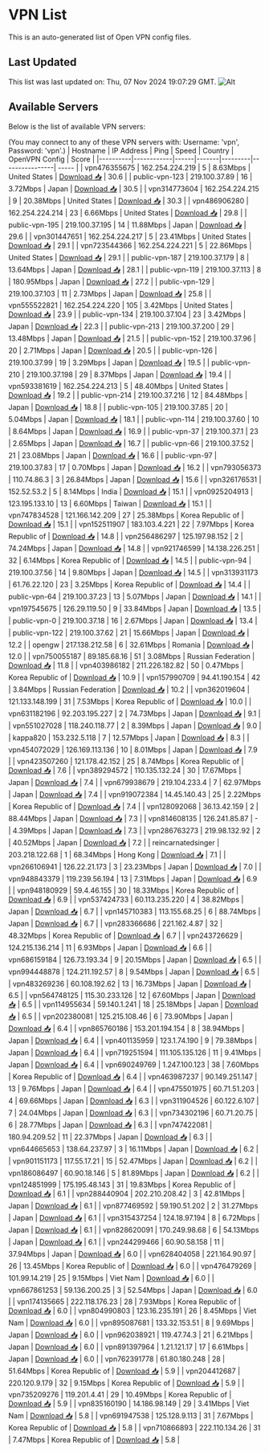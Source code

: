# VPN List

This is an auto-generated list of Open VPN config files.

## Last Updated

This list was last updated on: Thu, 07 Nov 2024 19:07:29 GMT.
![Alt](https://repobeats.axiom.co/api/embed/186b98318ef1479477931607c1ad7d823f12451f.svg "Repobeats analytics image")

## Available Servers

Below is the list of available VPN servers:

(You may connect to any of these VPN servers with: Username: 'vpn', Password: 'vpn'.)
| Hostname | IP Address | Ping | Speed | Country | OpenVPN Config | Score |
|----------|------------|------|-------|---------|----------------| ----- |
| vpn476355675 | 162.254.224.219 | 5 | 8.63Mbps | United States | [Download 📥](./configs/server_0_US.ovpn) | 30.6 |
| public-vpn-123 | 219.100.37.89 | 16 | 3.72Mbps | Japan | [Download 📥](./configs/server_1_JP.ovpn) | 30.5 |
| vpn314773604 | 162.254.224.215 | 9 | 20.38Mbps | United States | [Download 📥](./configs/server_2_US.ovpn) | 30.3 |
| vpn486906280 | 162.254.224.214 | 23 | 6.66Mbps | United States | [Download 📥](./configs/server_3_US.ovpn) | 29.8 |
| public-vpn-195 | 219.100.37.195 | 14 | 11.88Mbps | Japan | [Download 📥](./configs/server_4_JP.ovpn) | 29.6 |
| vpn301447651 | 162.254.224.217 | 5 | 23.41Mbps | United States | [Download 📥](./configs/server_5_US.ovpn) | 29.1 |
| vpn723544366 | 162.254.224.221 | 5 | 22.86Mbps | United States | [Download 📥](./configs/server_6_US.ovpn) | 29.1 |
| public-vpn-187 | 219.100.37.179 | 8 | 13.64Mbps | Japan | [Download 📥](./configs/server_7_JP.ovpn) | 28.1 |
| public-vpn-119 | 219.100.37.113 | 8 | 180.95Mbps | Japan | [Download 📥](./configs/server_8_JP.ovpn) | 27.2 |
| public-vpn-129 | 219.100.37.103 | 11 | 2.73Mbps | Japan | [Download 📥](./configs/server_9_JP.ovpn) | 25.8 |
| vpn555522821 | 162.254.224.220 | 105 | 3.42Mbps | United States | [Download 📥](./configs/server_10_US.ovpn) | 23.9 |
| public-vpn-134 | 219.100.37.104 | 23 | 3.42Mbps | Japan | [Download 📥](./configs/server_11_JP.ovpn) | 22.3 |
| public-vpn-213 | 219.100.37.200 | 29 | 13.48Mbps | Japan | [Download 📥](./configs/server_12_JP.ovpn) | 21.5 |
| public-vpn-152 | 219.100.37.96 | 20 | 2.71Mbps | Japan | [Download 📥](./configs/server_13_JP.ovpn) | 20.5 |
| public-vpn-126 | 219.100.37.99 | 19 | 3.29Mbps | Japan | [Download 📥](./configs/server_14_JP.ovpn) | 19.5 |
| public-vpn-210 | 219.100.37.198 | 29 | 8.37Mbps | Japan | [Download 📥](./configs/server_15_JP.ovpn) | 19.4 |
| vpn593381619 | 162.254.224.213 | 5 | 48.40Mbps | United States | [Download 📥](./configs/server_16_US.ovpn) | 19.2 |
| public-vpn-214 | 219.100.37.216 | 12 | 84.48Mbps | Japan | [Download 📥](./configs/server_17_JP.ovpn) | 18.8 |
| public-vpn-105 | 219.100.37.85 | 20 | 5.04Mbps | Japan | [Download 📥](./configs/server_18_JP.ovpn) | 18.1 |
| public-vpn-114 | 219.100.37.60 | 10 | 8.64Mbps | Japan | [Download 📥](./configs/server_19_JP.ovpn) | 16.9 |
| public-vpn-37 | 219.100.37.1 | 23 | 2.65Mbps | Japan | [Download 📥](./configs/server_20_JP.ovpn) | 16.7 |
| public-vpn-66 | 219.100.37.52 | 21 | 23.08Mbps | Japan | [Download 📥](./configs/server_21_JP.ovpn) | 16.6 |
| public-vpn-97 | 219.100.37.83 | 17 | 0.70Mbps | Japan | [Download 📥](./configs/server_22_JP.ovpn) | 16.2 |
| vpn793056373 | 110.74.86.3 | 3 | 26.84Mbps | Japan | [Download 📥](./configs/server_23_JP.ovpn) | 15.6 |
| vpn326176531 | 152.52.53.2 | 5 | 8.14Mbps | India | [Download 📥](./configs/server_24_IN.ovpn) | 15.1 |
| vpn0925204913 | 123.195.133.10 | 13 | 6.60Mbps | Taiwan | [Download 📥](./configs/server_25_TW.ovpn) | 15.1 |
| vpn747834528 | 121.166.142.209 | 27 | 25.38Mbps | Korea Republic of | [Download 📥](./configs/server_26_KR.ovpn) | 15.1 |
| vpn152511907 | 183.103.4.221 | 22 | 7.97Mbps | Korea Republic of | [Download 📥](./configs/server_27_KR.ovpn) | 14.8 |
| vpn256486297 | 125.197.98.152 | 2 | 74.24Mbps | Japan | [Download 📥](./configs/server_28_JP.ovpn) | 14.8 |
| vpn921746599 | 14.138.226.251 | 32 | 6.14Mbps | Korea Republic of | [Download 📥](./configs/server_29_KR.ovpn) | 14.5 |
| public-vpn-94 | 219.100.37.56 | 14 | 9.80Mbps | Japan | [Download 📥](./configs/server_30_JP.ovpn) | 14.5 |
| vpn313931173 | 61.76.22.120 | 23 | 3.25Mbps | Korea Republic of | [Download 📥](./configs/server_31_KR.ovpn) | 14.4 |
| public-vpn-64 | 219.100.37.23 | 13 | 5.07Mbps | Japan | [Download 📥](./configs/server_32_JP.ovpn) | 14.1 |
| vpn197545675 | 126.29.119.50 | 9 | 33.84Mbps | Japan | [Download 📥](./configs/server_33_JP.ovpn) | 13.5 |
| public-vpn-0 | 219.100.37.18 | 16 | 2.67Mbps | Japan | [Download 📥](./configs/server_34_JP.ovpn) | 13.4 |
| public-vpn-122 | 219.100.37.62 | 21 | 15.66Mbps | Japan | [Download 📥](./configs/server_35_JP.ovpn) | 12.2 |
| opengw | 217.138.212.58 | 6 | 32.61Mbps | Romania | [Download 📥](./configs/server_36_RO.ovpn) | 12.0 |
| vpn750055187 | 89.185.68.16 | 51 | 3.08Mbps | Russian Federation | [Download 📥](./configs/server_37_RU.ovpn) | 11.8 |
| vpn403986182 | 211.226.182.82 | 50 | 0.47Mbps | Korea Republic of | [Download 📥](./configs/server_38_KR.ovpn) | 10.9 |
| vpn157990709 | 94.41.190.154 | 42 | 3.84Mbps | Russian Federation | [Download 📥](./configs/server_39_RU.ovpn) | 10.2 |
| vpn362019604 | 121.133.148.199 | 31 | 7.53Mbps | Korea Republic of | [Download 📥](./configs/server_40_KR.ovpn) | 10.0 |
| vpn631182196 | 92.203.195.227 | 2 | 74.73Mbps | Japan | [Download 📥](./configs/server_41_JP.ovpn) | 9.1 |
| vpn551027028 | 118.240.118.77 | 2 | 8.39Mbps | Japan | [Download 📥](./configs/server_42_JP.ovpn) | 9.0 |
| kappa820 | 153.232.5.118 | 7 | 12.57Mbps | Japan | [Download 📥](./configs/server_43_JP.ovpn) | 8.3 |
| vpn454072029 | 126.169.113.136 | 10 | 8.01Mbps | Japan | [Download 📥](./configs/server_44_JP.ovpn) | 7.9 |
| vpn423507260 | 121.178.42.152 | 25 | 8.74Mbps | Korea Republic of | [Download 📥](./configs/server_45_KR.ovpn) | 7.6 |
| vpn389294572 | 110.135.132.24 | 30 | 17.67Mbps | Japan | [Download 📥](./configs/server_46_JP.ovpn) | 7.4 |
| vpn679938679 | 219.104.233.4 | 7 | 62.97Mbps | Japan | [Download 📥](./configs/server_47_JP.ovpn) | 7.4 |
| vpn919072384 | 14.45.140.43 | 25 | 2.22Mbps | Korea Republic of | [Download 📥](./configs/server_48_KR.ovpn) | 7.4 |
| vpn128092068 | 36.13.42.159 | 2 | 88.44Mbps | Japan | [Download 📥](./configs/server_49_JP.ovpn) | 7.3 |
| vpn814608135 | 126.241.85.87 | - | 4.39Mbps | Japan | [Download 📥](./configs/server_50_JP.ovpn) | 7.3 |
| vpn286763273 | 219.98.132.92 | 2 | 40.52Mbps | Japan | [Download 📥](./configs/server_51_JP.ovpn) | 7.2 |
| reincarnatedsinger | 203.218.122.68 | 1 | 68.34Mbps | Hong Kong | [Download 📥](./configs/server_52_HK.ovpn) | 7.1 |
| vpn266106941 | 126.22.21.173 | 3 | 23.23Mbps | Japan | [Download 📥](./configs/server_53_JP.ovpn) | 7.0 |
| vpn948843379 | 119.239.56.194 | 13 | 7.31Mbps | Japan | [Download 📥](./configs/server_54_JP.ovpn) | 6.9 |
| vpn948180929 | 59.4.46.155 | 30 | 18.33Mbps | Korea Republic of | [Download 📥](./configs/server_55_KR.ovpn) | 6.9 |
| vpn537424733 | 60.113.235.220 | 4 | 38.82Mbps | Japan | [Download 📥](./configs/server_56_JP.ovpn) | 6.7 |
| vpn145710383 | 113.155.68.25 | 6 | 88.74Mbps | Japan | [Download 📥](./configs/server_57_JP.ovpn) | 6.7 |
| vpn283366686 | 221.162.4.87 | 32 | 48.32Mbps | Korea Republic of | [Download 📥](./configs/server_58_KR.ovpn) | 6.7 |
| vpn243726629 | 124.215.136.214 | 11 | 6.93Mbps | Japan | [Download 📥](./configs/server_59_JP.ovpn) | 6.6 |
| vpn686159184 | 126.73.193.34 | 9 | 20.15Mbps | Japan | [Download 📥](./configs/server_60_JP.ovpn) | 6.5 |
| vpn994448878 | 124.211.192.57 | 8 | 9.54Mbps | Japan | [Download 📥](./configs/server_61_JP.ovpn) | 6.5 |
| vpn483269236 | 60.108.192.62 | 13 | 16.73Mbps | Japan | [Download 📥](./configs/server_62_JP.ovpn) | 6.5 |
| vpn564748125 | 115.30.233.126 | 12 | 67.60Mbps | Japan | [Download 📥](./configs/server_63_JP.ovpn) | 6.5 |
| vpn114955634 | 59.140.1.241 | 18 | 25.18Mbps | Japan | [Download 📥](./configs/server_64_JP.ovpn) | 6.5 |
| vpn202380081 | 125.215.108.46 | 6 | 73.90Mbps | Japan | [Download 📥](./configs/server_65_JP.ovpn) | 6.4 |
| vpn865760186 | 153.201.194.154 | 8 | 38.94Mbps | Japan | [Download 📥](./configs/server_66_JP.ovpn) | 6.4 |
| vpn401135959 | 123.1.74.190 | 9 | 79.38Mbps | Japan | [Download 📥](./configs/server_67_JP.ovpn) | 6.4 |
| vpn719251594 | 111.105.135.126 | 11 | 9.41Mbps | Japan | [Download 📥](./configs/server_68_JP.ovpn) | 6.4 |
| vpn690249769 | 1.247.100.123 | 38 | 7.60Mbps | Korea Republic of | [Download 📥](./configs/server_69_KR.ovpn) | 6.4 |
| vpn463987237 | 90.149.251.147 | 13 | 9.76Mbps | Japan | [Download 📥](./configs/server_70_JP.ovpn) | 6.4 |
| vpn475501975 | 60.71.51.203 | 4 | 69.66Mbps | Japan | [Download 📥](./configs/server_71_JP.ovpn) | 6.3 |
| vpn311904526 | 60.122.6.107 | 7 | 24.04Mbps | Japan | [Download 📥](./configs/server_72_JP.ovpn) | 6.3 |
| vpn734302196 | 60.71.20.75 | 6 | 28.77Mbps | Japan | [Download 📥](./configs/server_73_JP.ovpn) | 6.3 |
| vpn747422081 | 180.94.209.52 | 11 | 22.37Mbps | Japan | [Download 📥](./configs/server_74_JP.ovpn) | 6.3 |
| vpn644665653 | 138.64.237.97 | 3 | 16.11Mbps | Japan | [Download 📥](./configs/server_75_JP.ovpn) | 6.2 |
| vpn901151173 | 117.55.17.21 | 15 | 52.47Mbps | Japan | [Download 📥](./configs/server_76_JP.ovpn) | 6.2 |
| vpn186086497 | 60.90.18.146 | 5 | 81.89Mbps | Japan | [Download 📥](./configs/server_77_JP.ovpn) | 6.2 |
| vpn124851999 | 175.195.48.143 | 31 | 19.83Mbps | Korea Republic of | [Download 📥](./configs/server_78_KR.ovpn) | 6.1 |
| vpn288440904 | 202.210.208.42 | 3 | 42.81Mbps | Japan | [Download 📥](./configs/server_79_JP.ovpn) | 6.1 |
| vpn877469592 | 59.190.51.202 | 2 | 31.27Mbps | Japan | [Download 📥](./configs/server_80_JP.ovpn) | 6.1 |
| vpn315437254 | 124.18.97.194 | 8 | 6.72Mbps | Japan | [Download 📥](./configs/server_81_JP.ovpn) | 6.1 |
| vpn828620091 | 170.249.98.68 | 6 | 54.13Mbps | Japan | [Download 📥](./configs/server_82_JP.ovpn) | 6.1 |
| vpn244299466 | 60.90.58.158 | 11 | 37.94Mbps | Japan | [Download 📥](./configs/server_83_JP.ovpn) | 6.0 |
| vpn628404058 | 221.164.90.97 | 26 | 13.45Mbps | Korea Republic of | [Download 📥](./configs/server_84_KR.ovpn) | 6.0 |
| vpn476479269 | 101.99.14.219 | 25 | 9.15Mbps | Viet Nam | [Download 📥](./configs/server_85_VN.ovpn) | 6.0 |
| vpn667861253 | 59.136.200.25 | 3 | 52.54Mbps | Japan | [Download 📥](./configs/server_86_JP.ovpn) | 6.0 |
| vpn174135665 | 222.118.176.23 | 28 | 7.93Mbps | Korea Republic of | [Download 📥](./configs/server_87_KR.ovpn) | 6.0 |
| vpn804990803 | 123.16.235.191 | 26 | 8.45Mbps | Viet Nam | [Download 📥](./configs/server_88_VN.ovpn) | 6.0 |
| vpn895087681 | 133.32.153.51 | 8 | 9.69Mbps | Japan | [Download 📥](./configs/server_89_JP.ovpn) | 6.0 |
| vpn962038921 | 119.47.74.3 | 21 | 6.21Mbps | Japan | [Download 📥](./configs/server_90_JP.ovpn) | 6.0 |
| vpn891397964 | 1.21.121.17 | 17 | 6.61Mbps | Japan | [Download 📥](./configs/server_91_JP.ovpn) | 6.0 |
| vpn762391778 | 61.80.180.248 | 28 | 51.64Mbps | Korea Republic of | [Download 📥](./configs/server_92_KR.ovpn) | 5.9 |
| vpn204412687 | 220.120.9.179 | 32 | 9.15Mbps | Korea Republic of | [Download 📥](./configs/server_93_KR.ovpn) | 5.9 |
| vpn735209276 | 119.201.4.41 | 29 | 10.49Mbps | Korea Republic of | [Download 📥](./configs/server_94_KR.ovpn) | 5.9 |
| vpn835160190 | 14.186.98.149 | 29 | 3.41Mbps | Viet Nam | [Download 📥](./configs/server_95_VN.ovpn) | 5.8 |
| vpn691947538 | 125.128.9.113 | 31 | 7.67Mbps | Korea Republic of | [Download 📥](./configs/server_96_KR.ovpn) | 5.8 |
| vpn710866893 | 222.110.134.26 | 31 | 7.47Mbps | Korea Republic of | [Download 📥](./configs/server_97_KR.ovpn) | 5.8 |
